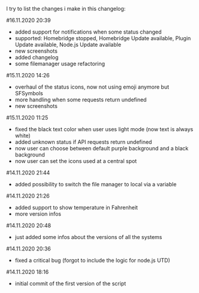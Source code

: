 I try to list the changes i make in this changelog:

#16.11.2020 20:39
- added support for notifications when some status changed
- supported: Homebridge stopped, Homebridge Update available, Plugin Update available, Node.js Update available
- new screenshots
- added changelog
- some filemanager usage refactoring

#15.11.2020 14:26
- overhaul of the status icons, now not using emoji anymore but SFSymbols
- more handling when some requests return undefined
- new screenshots


#15.11.2020 11:25
- fixed the black text color when user uses light mode (now text is always white)
- added unknown status if API requests return undefined
- now user can choose between default purple background and a black background
- now user can set the icons used at a central spot


#14.11.2020 21:44
- added possibility to switch the file manager to local via a variable


#14.11.2020 21:26
- added support to show temperature in Fahrenheit
- more version infos


#14.11.2020 20:48
- just added some infos about the versions of all the systems


#14.11.2020 20:36
- fixed a critical bug (forgot to include the logic for node.js UTD)


#14.11.2020 18:16
- initial commit of the first version of the script